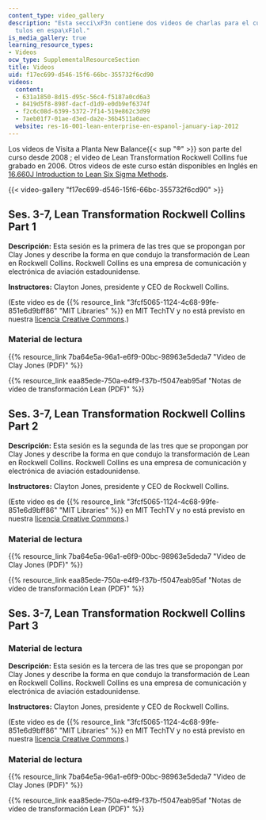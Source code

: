 ```yaml
---
content_type: video_gallery
description: "Esta secci\xF3n contiene dos videos de charlas para el curso con subt\xED\
  tulos en espa\xF1ol."
is_media_gallery: true
learning_resource_types:
- Videos
ocw_type: SupplementalResourceSection
title: Videos
uid: f17ec699-d546-15f6-66bc-355732f6cd90
videos:
  content:
  - 631a1850-8d15-d95c-56c4-f5187a0cd6a3
  - 8419d5f8-898f-dacf-d1d9-e0db9ef6374f
  - f2c6c08d-6399-5372-7f14-519e862c3d99
  - 7aeb01f7-01ae-d3ed-da2e-36b4511a0aec
  website: res-16-001-lean-enterprise-en-espanol-january-iap-2012
---
```


Los videos de Visita a Planta New Balance{{< sup "®" >}} son parte del curso desde 2008 ; el video de Lean Transformation Rockwell Collins fue grabado en 2006. Otros videos de este curso están disponibles en Inglés en [16.660J Introduction to Lean Six Sigma Methods](/courses/16-660j-introduction-to-lean-six-sigma-methods-january-iap-2012/video_galleries/lecture-videos).

{{< video-gallery "f17ec699-d546-15f6-66bc-355732f6cd90" >}}


Ses. 3-7, Lean Transformation Rockwell Collins Part 1
-----------------------------------------------------

**Descripción:** Esta sesión es la primera de las tres que se propongan por Clay Jones y describe la forma en que condujo la transformación de Lean en Rockwell Collins. Rockwell Collins es una empresa de comunicación y electrónica de aviación estadounidense.

**Instructores:** Clayton Jones, presidente y CEO de Rockwell Collins.

(Este video es de {{% resource_link "3fcf5065-1124-4c68-99fe-851e6d9bff86" "MIT Libraries" %}} en MIT TechTV y no está previsto en nuestra [licencia Creative Commons](/terms/).)

### Material de lectura

{{% resource_link 7ba64e5a-96a1-e6f9-00bc-98963e5deda7 "Video de Clay Jones (PDF)" %}}

{{% resource_link eaa85ede-750a-e4f9-f37b-f5047eab95af "Notas de vídeo de transformación Lean (PDF)" %}}

Ses. 3-7, Lean Transformation Rockwell Collins Part 2
-----------------------------------------------------

**Descripción:** Esta sesión es la segunda de las tres que se propongan por Clay Jones y describe la forma en que condujo la transformación de Lean en Rockwell Collins. Rockwell Collins es una empresa de comunicación y electrónica de aviación estadounidense.

**Instructores:** Clayton Jones, presidente y CEO de Rockwell Collins.

(Este video es de {{% resource_link "3fcf5065-1124-4c68-99fe-851e6d9bff86" "MIT Libraries" %}} en MIT TechTV y no está previsto en nuestra [licencia Creative Commons](/terms/).)

### Material de lectura

{{% resource_link 7ba64e5a-96a1-e6f9-00bc-98963e5deda7 "Video de Clay Jones (PDF)" %}}

{{% resource_link eaa85ede-750a-e4f9-f37b-f5047eab95af "Notas de vídeo de transformación Lean (PDF)" %}}

Ses. 3-7, Lean Transformation Rockwell Collins Part 3
-----------------------------------------------------

### Material de lectura

**Descripción:** Esta sesión es la tercera de las tres que se propongan por Clay Jones y describe la forma en que condujo la transformación de Lean en Rockwell Collins. Rockwell Collins es una empresa de comunicación y electrónica de aviación estadounidense.

**Instructores:** Clayton Jones, presidente y CEO de Rockwell Collins.

(Este video es de {{% resource_link "3fcf5065-1124-4c68-99fe-851e6d9bff86" "MIT Libraries" %}} en MIT TechTV y no está previsto en nuestra [licencia Creative Commons](/terms/).)

### Material de lectura

{{% resource_link 7ba64e5a-96a1-e6f9-00bc-98963e5deda7 "Video de Clay Jones (PDF)" %}}

{{% resource_link eaa85ede-750a-e4f9-f37b-f5047eab95af "Notas de vídeo de transformación Lean (PDF)" %}}